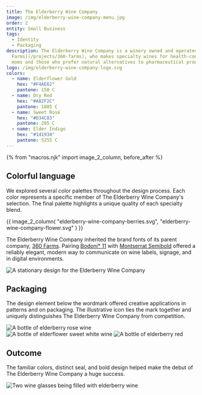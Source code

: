 ```yaml
---
title: The Elderberry Wine Company
image: /img/elderberry-wine-company-menu.jpg
order: 2
entity: Small Business
tags:
  - Identity
  - Packaging
description: The Elderberry Wine Company is a winery owned and operated by [360
  Farms](/projects/360-farms), who makes specialty wines for health-conscious
  moms and those who prefer natural alternatives to pharmaceutical products.
logo: /img/elderberry-wine-company-logo.svg
colors:
  - name: Elderflower Gold
    hex: "#F4AE62"
    pantone: 150 C
  - name: Dry Red
    hex: "#A82F2C"
    pantone: 1805 C
  - name: Sweet Rosé
    hex: "#D34C83"
    pantone: 205 C
  - name: Elder Indigo
    hex: "#1d1934"
    pantone: 5255 C
---
```


{% from "macros.njk" import image_2_column, before_after %}

## Colorful language

We explored several color palettes throughout the design process. Each color represents a specific member of The Elderberry Wine Company's selection. The final palette highlights a unique quality of each specialty blend.

{{ image_2_column(
  "elderberry-wine-company-berries.svg",
  "elderberry-wine-company-flower.svg"
) }}

The Elderberry Wine Company inherited the brand fonts of its parent company, [360 Farms](/projects/360-farms). Pairing [Bodoni* 11](//indestructibletype.com/) with [Montserrat Semibold](//fonts.google.com/specimen/Montserrat) offered a reliably elegant, modern way to communicate on wine labels, signage, and in digital environments.

![A stationary design for the Elderberry Wine Company](/img/elderberry-wine-company-stationary.jpg)

## Packaging

The design element below the wordmark offered creative applications in patterns and on packaging. The illustrative icon ties the mark together and uniquely distinguishes The Elderberry Wine Company from competition.

<section class="bleed grid gap-2 col-3 squeeze">
  <img alt="A bottle of elderberry rose wine" src="/img/elderberry-wine-company-bottle-white.jpg">
  <img alt="A bottle of elderflower sweet white wine" src="/img/elderberry-wine-company-bottle-rose.jpg">
  <img alt="A bottle of elderberry red" src="/img/elderberry-wine-company-bottle-red.jpg">
</section>

## Outcome

The familiar colors, distinct seal, and bold design helped make the debut of The Elderberry Wine Company a huge success.

![Two wine glasses being filled with elderberry wine](/img/elderberry-wine-company-sunset.jpg)